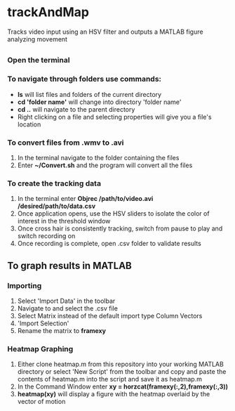 trackAndMap
===========

Tracks video input using an HSV filter and outputs a MATLAB figure analyzing movement
## 

### Open the terminal

### To navigate through folders use commands:

- **ls** will list files and folders of the current directory
- **cd 'folder name'** will change into directory 'folder name'
- **cd ..** will navigate to the parent directory
- Right clicking on a file and selecting properties will give you a file's location

### To convert files from .wmv to .avi
1. In the terminal navigate to the folder containing the files
2. Enter **~/Convert.sh** and the program will convert all the files

### To create the tracking data
1. In the terminal enter **Objrec /path/to/video.avi /desired/path/to/data.csv**
2. Once application opens, use the HSV sliders to isolate the color of interest in the threshold window
3. Once cross hair is consistently tracking, switch from pause to play and switch recording on
4. Once recording is complete, open .csv folder to validate results

## To graph results in MATLAB
### Importing
1. Select 'Import Data' in the toolbar
2. Navigate to and select the .csv file
3. Select Matrix instead of the default import type Column Vectors
4. 'Import Selection'
5. Rename the matrix to **framexy**

### Heatmap Graphing
1. Either clone heatmap.m from this repository into your working MATLAB directory or select 'New Script' from the toolbar and copy and paste the contents of heatmap.m into the script and save it as heatmap.m
2. In the Command Window enter **xy = horzcat(framexy(:,2),framexy(:,3))**
3. **heatmap(xy)** will display a figure with the heatmap overlaid by the vector of motion






  